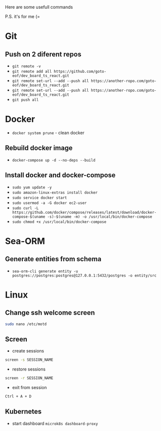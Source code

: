 
Here are some usefull commands 

P.S. it's for me (=

# Git
## Push on 2 diferent repos
- `git remote -v`
- `git remote add all https://github.com/goto-eof/dev_board_ts_react.git`
- `git remote set-url --add --push all https://another-ropo.com/goto-eof/dev_board_ts_react.git`
- `git remote set-url --add --push all https://another-ropo.com/goto-eof/dev_board_ts_react.git`
- `git push all`


# Docker
- `docker system prune` - clean docker

## Rebuild docker image
- `docker-compose up -d --no-deps --build`

## Install docker and docker-compose
- `sudo yum update -y`
- `sudo amazon-linux-extras install docker`
- `sudo service docker start`
- `sudo usermod -a -G docker ec2-user`
- `sudo curl -L https://github.com/docker/compose/releases/latest/download/docker-compose-$(uname -s)-$(uname -m) -o /usr/local/bin/docker-compose`
- `sudo chmod +x /usr/local/bin/docker-compose`


# Sea-ORM
## Generate entities from schema
- `sea-orm-cli generate entity -u postgres://postgres:postgres@127.0.0.1:5432/postgres -o entity/src`


# Linux
## Change ssh welcome screen
```bash
sudo nano /etc/motd
```

## Screen
- create sessions
```bash
screen -s SESSION_NAME
```
- restore sessions
```bash
screen -r SESSION_NAME
```
- exit from session
```bash
Ctrl + A + D
```

## Kubernetes
- start dashboard `microk8s dashboard-proxy`

